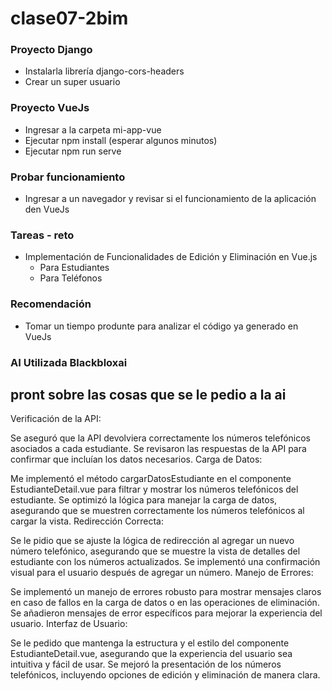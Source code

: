 # clase07-2bim

### Proyecto Django

* Instalarla librería django-cors-headers
* Crear un super usuario


### Proyecto VueJs

* Ingresar a la carpeta mi-app-vue
* Ejecutar npm install (esperar algunos minutos)
* Ejecutar npm run serve

### Probar funcionamiento

* Ingresar a un navegador y revisar si el funcionamiento de la aplicación den VueJs

### Tareas - reto

* Implementación de Funcionalidades de Edición y Eliminación en Vue.js
  * Para Estudiantes
  * Para Teléfonos

### Recomendación

 * Tomar un tiempo produnte para analizar el código ya generado en VueJs
 

### AI Utilizada Blackbloxai

## pront sobre las cosas que se le pedio a la ai 

Verificación de la API:

Se aseguró que la API devolviera correctamente los números telefónicos asociados a cada estudiante.
Se revisaron las respuestas de la API para confirmar que incluían los datos necesarios.
Carga de Datos:

Me implementó el método cargarDatosEstudiante en el componente EstudianteDetail.vue para filtrar y mostrar los números telefónicos del estudiante.
Se optimizó la lógica para manejar la carga de datos, asegurando que se muestren correctamente los números telefónicos al cargar la vista.
Redirección Correcta:

Se le pidio que se ajuste la lógica de redirección al agregar un nuevo número telefónico, asegurando que se muestre la vista de detalles del estudiante con los números actualizados.
Se implementó una confirmación visual para el usuario después de agregar un número.
Manejo de Errores:

Se implementó un manejo de errores robusto para mostrar mensajes claros en caso de fallos en la carga de datos o en las operaciones de eliminación.
Se añadieron mensajes de error específicos para mejorar la experiencia del usuario.
Interfaz de Usuario:

Se le pedido que  mantenga la estructura y el estilo del componente EstudianteDetail.vue, asegurando que la experiencia del usuario sea intuitiva y fácil de usar.
Se mejoró la presentación de los números telefónicos, incluyendo opciones de edición y eliminación de manera clara.